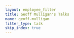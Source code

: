 ```yaml
---
layout: employee_filter
title: Geoff Mulligan's Talks
name: geoff-mulligan
filter_type: talk
skip_index: true
---
```

